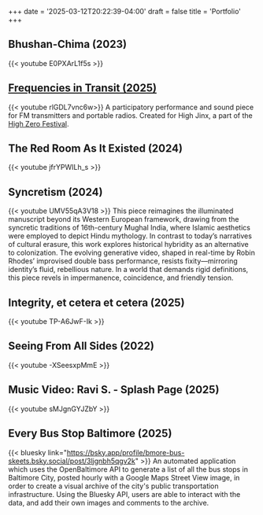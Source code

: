 +++
date = '2025-03-12T20:22:39-04:00'
draft = false
title = 'Portfolio'
+++

## Bhushan-Chima (2023)
{{< youtube E0PXArL1f5s >}}
<br />

## [Frequencies in Transit (2025)](https://rowhawn.github.io/frequencies-in-transit/)

{{< youtube rlGDL7vnc6w>}}
A participatory performance and sound piece for FM transmitters and portable radios.  Created for High Jinx, a part of the [High Zero Festival](https://highzero.org/).

## The Red Room As It Existed (2024)
{{< youtube jfrYPWILh_s >}}
<br />

## Syncretism (2024)
{{< youtube UMV55qA3V18 >}}
This piece reimagines the illuminated manuscript beyond its Western European framework, drawing from the syncretic traditions of 16th-century Mughal India, where Islamic aesthetics were employed to depict Hindu mythology. In contrast to today’s narratives of cultural erasure, this work explores historical hybridity as an alternative to colonization. The evolving generative video, shaped in real-time by Robin Rhodes’ improvised double bass performance, resists fixity—mirroring identity’s fluid, rebellious nature. In a world that demands rigid definitions, this piece revels in impermanence, coincidence, and friendly tension.
<br />

## Integrity, et cetera et cetera (2025)
{{< youtube TP-A6JwF-Ik >}}
<br />

## Seeing From All Sides (2022)
{{< youtube -XSeesxpMmE >}}
<br />

## Music Video: Ravi S. - Splash Page (2025)
{{< youtube sMJgnGYJZbY >}}
<br />

## Every Bus Stop Baltimore (2025)
{{< bluesky link="https://bsky.app/profile/bmore-bus-skeets.bsky.social/post/3ljgnbh5qgv2k" >}}
An automated application which uses the OpenBaltimore API to generate a list of all the bus stops in Baltimore City, posted hourly with a Google Maps Street View image, in order to create a visual archive of the city's public transportation infrastructure. Using the Bluesky API, users are able to interact with the data, and add their own images and comments to the archive.